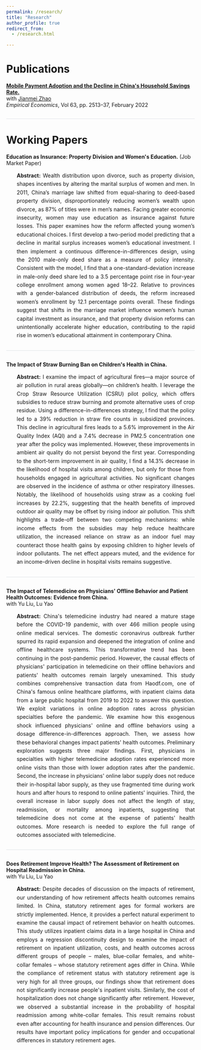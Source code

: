 ```yaml
---
permalink: /research/
title: "Research"
author_profile: true
redirect_from: 
  - /research.html

---
```


<style>
.paper-abstract {
    margin-left: 2em;
    line-height: 1.6;
    text-align: justify;
}

.paper-divider {
    border: none;
    height: 1px;
    background-color: #dee2e6;
    margin: 2em 0;
}

strong {
    font-weight: bold !important;
}
</style>

# Publications

**[Mobile Payment Adoption and the Decline in China's Household Savings Rate.](https://link.springer.com/article/10.1007/s00181-022-02212-w)**  
with [Jianmei Zhao](https://www.researchgate.net/profile/Jianmei-Zhao-2)  
*Empirical Economics*, Vol 63, pp. 2513–37, February 2022

<hr class="paper-divider">

# Working Papers

**Education as Insurance: Property Division and Women's Education.** (Job Market Paper)

<div class="paper-abstract">
<strong>Abstract:</strong> Wealth distribution upon divorce, such as property division, shapes incentives by altering the marital surplus of women and men. In 2011, China’s marriage law shifted from equal-sharing to deed-based property division, disproportionately reducing women’s wealth upon divorce, as 87% of titles were in men’s names. Facing greater economic insecurity, women may use education as insurance against future losses. This paper examines how the reform affected young women’s educational choices. I first develop a two-period model predicting that a decline in marital surplus increases women’s educational investment. I then implement a continuous difference-in-differences design, using the 2010 male-only deed share as a measure of policy intensity. Consistent with the model, I find that a one-standard-deviation increase in male-only deed share led to a 3.5 percentage point rise in four-year college enrollment among women aged 18–22. Relative to provinces with a gender-balanced distribution of deeds, the reform increased women’s enrollment by 12.1 percentage points overall. These findings suggest that shifts in the marriage market influence women’s human capital investment as insurance, and that property division reforms can unintentionally accelerate higher education, contributing to the rapid rise in women’s educational attainment in contemporary China.
</div>

<hr class="paper-divider">

**The Impact of Straw Burning Ban on Children's Health in China.**

<div class="paper-abstract">
<strong>Abstract:</strong> I examine the impact of agricultural fires—a major source of air pollution in rural areas globally—on children’s health. I leverage the Crop Straw Resource Utilization (CSRU) pilot policy, which offers subsidies to reduce straw burning and promote alternative uses of crop residue. Using a difference-in-differences strategy, I find that the policy led to a 39% reduction in straw fire counts in subsidized provinces. This decline in agricultural fires leads to a 5.6% improvement in the Air Quality Index (AQI) and a 7.4% decrease in PM2.5 concentration one year after the policy was implemented. However, these improvements in ambient air quality do not persist beyond the first year. Corresponding to the short-term improvement in air quality, I find a 14.3% decrease in the likelihood of hospital visits among children, but only for those from households engaged in agricultural activities. No significant changes are observed in the incidence of asthma or other respiratory illnesses. Notably, the likelihood of households using straw as a cooking fuel increases by 22.2%, suggesting that the health benefits of improved outdoor air quality may be offset by rising indoor air pollution. This shift highlights a trade-off between two competing mechanisms: while income effects from the subsidies may help reduce healthcare utilization, the increased reliance on straw as an indoor fuel may counteract those health gains by exposing children to higher levels of indoor pollutants. The net effect appears muted, and the evidence for an income-driven decline in hospital visits remains suggestive.
</div>

<hr class="paper-divider">

**The Impact of Telemedicine on Physicians' Offline Behavior and Patient Health Outcomes: Evidence from China.**  
with Yu Liu, Lu Yao

<div class="paper-abstract">
<strong>Abstract:</strong> China's telemedicine industry had neared a mature stage before the COVID-19 pandemic, with over 466 million people using online medical services. The domestic coronavirus outbreak further spurred its rapid expansion and deepened the integration of online and offline healthcare systems. This transformative trend has been continuing in the post-pandemic period. However, the causal effects of physicians' participation in telemedicine on their offline behaviors and patients' health outcomes remain largely unexamined. This study combines comprehensive transaction data from Haodf.com, one of China's famous online healthcare platforms, with inpatient claims data from a large public hospital from 2019 to 2022 to answer this question. We exploit variations in online adoption rates across physician specialties before the pandemic. We examine how this exogenous shock influenced physicians' online and offline behaviors using a dosage difference-in-differences approach. Then, we assess how these behavioral changes impact patients' health outcomes. Preliminary exploration suggests three major findings. First, physicians in specialties with higher telemedicine adoption rates experienced more online visits than those with lower adoption rates after the pandemic. Second, the increase in physicians' online labor supply does not reduce their in-hospital labor supply, as they use fragmented time during work hours and after hours to respond to online patients' inquiries. Third, the overall increase in labor supply does not affect the length of stay, readmission, or mortality among inpatients, suggesting that telemedicine does not come at the expense of patients' health outcomes. More research is needed to explore the full range of outcomes associated with telemedicine.
</div>

<hr class="paper-divider">


**Does Retirement Improve Health? The Assessment of Retirement on Hospital Readmission in China.**  
with Yu Liu, Lu Yao

<div class="paper-abstract">
<strong>Abstract:</strong> Despite decades of discussion on the impacts of retirement, our understanding of how retirement affects health outcomes remains limited. In China, statutory retirement ages for formal workers are strictly implemented. Hence, it provides a perfect natural experiment to examine the causal impact of retirement behavior on health outcomes. This study utilizes inpatient claims data in a large hospital in China and employs a regression discontinuity design to examine the impact of retirement on inpatient utilization, costs, and health outcomes across different groups of people – males, blue-collar females, and white-collar females – whose statutory retirement ages differ in China. While the compliance of retirement status with statutory retirement age is very high for all three groups, our findings show that retirement does not significantly increase people's inpatient visits. Similarly, the cost of hospitalization does not change significantly after retirement. However, we observed a substantial increase in the probability of hospital readmission among white-collar females. This result remains robust even after accounting for health insurance and pension differences. Our results have important policy implications for gender and occupational differences in statutory retirement ages.
</div>
